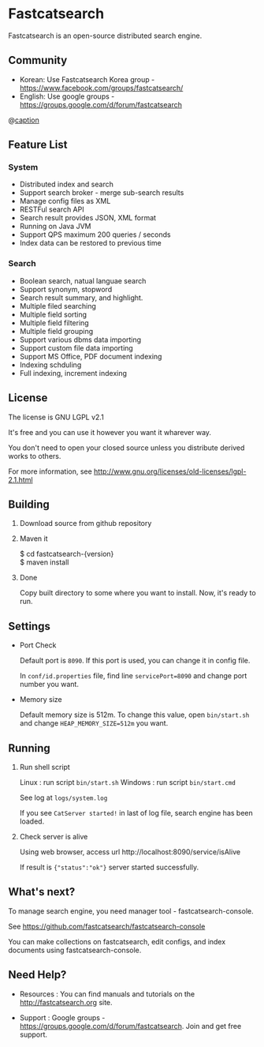 # Fastcatsearch

Fastcatsearch is an open-source distributed search engine. 

## Community

- Korean: Use Fastcatsearch Korea group - https://www.facebook.com/groups/fastcatsearch/
- English: Use google groups - https://groups.google.com/d/forum/fastcatsearch


@[caption](https://twitter.com/haroopad/status/337257711827841024)
## Feature List

### System 

- Distributed index and search
- Support search broker - merge sub-search results
- Manage config files as XML
- RESTFul search API
- Search result provides JSON, XML format
- Running on Java JVM
- Support QPS maximum 200 queries / seconds
- Index data can be restored to previous time

### Search

- Boolean search, natual languae search
- Support synonym, stopword
- Search result summary, and highlight.
- Multiple filed searching
- Multiple field sorting
- Multiple field filtering
- Multiple field grouping
- Support various dbms data importing
- Support custom file data importing
- Support MS Office, PDF document indexing
- Indexing schduling
- Full indexing, increment indexing


## License

The license is GNU LGPL v2.1

It's free and you can use it however you want it wharever way.

You don't need to open your closed source unless you distribute derived works to others.

For more information, see <http://www.gnu.org/licenses/old-licenses/lgpl-2.1.html>



## Building

1. Download source from github repository

2. Maven it


    $ cd fastcatsearch-{version}   
    $ maven install

3. Done

    Copy built directory to some where you want to install.
    Now, it's ready to run.
    


## Settings

- Port Check
    
    Default port is `8090`. If this port is used, you can change it in config file.
    
    In `conf/id.properties` file,  find line `servicePort=8090` and change port number you want.

- Memory size

    Default memory size is 512m. To change this value, open `bin/start.sh` and change `HEAP_MEMORY_SIZE=512m` you want.

## Running 

1. Run shell script

    Linux : run script `bin/start.sh` 
    Windows : run script `bin/start.cmd` 

    See log at `logs/system.log`
    
    If you see `CatServer started!` in last of log file, search engine has been loaded.

2. Check server is alive

    Using web browser, access url http://localhost:8090/service/isAlive
    
    If result is `{"status":"ok"}` server started successfully.
   
   
## What's next?

To manage search engine, you need manager tool - fastcatsearch-console.

See <https://github.com/fastcatsearch/fastcatsearch-console>

You can make collections on fastcatsearch, edit configs, and index documents using fastcatsearch-console.


## Need Help?

- Resources : You can find manuals and tutorials on the <http://fastcatsearch.org> site.

- Support : Google groups - <https://groups.google.com/d/forum/fastcatsearch>. Join and get free support.